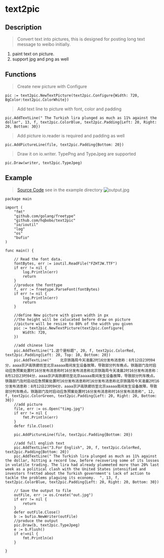 
# text2pic  
  
## Description  
  
>Convert text into pictures, this is designed for posting long text message to weibo initially.  
  
1. paint text on picture.  
2. support jpg and png as well  
  
## Functions  

> Create new picture with Configure
 
`pic := text2pic.NewTextPicture(text2pic.Configure{Width: 720, BgColor:text2pic.ColorWhite})`

> Add text line to picture with font, color and padding 

`pic.AddTextLine(" The Turkish lira plunged as much as 11% against the dollar", 13, f, text2pic.ColorBlue, text2pic.Padding{Left: 20, Right: 20, Bottom: 30})`

> Add picture  io.reader is required and padding as well

`pic.AddPictureLine(file, text2pic.Padding{Bottom: 20})`

> Draw it on io.writer. TypePng and TypeJpeg are supported

`pic.Draw(writer, text2pic.TypeJpeg)`


## Example  
> [Source Code](https://github.com/hqbobo/text2pic/tree/master/example)  see in the example directory
![output.jpg](https://github.com/hqbobo/text2pic/blob/master/example/out.jpg)
```
package main

import (
	"fmt"
	"github.com/golang/freetype"
	"github.com/hqbobo/text2pic"
	"io/ioutil"
	"log"
	"os"
	"bufio"
)

func main() {

	// Read the font data.
	fontBytes, err := ioutil.ReadFile("FZHTJW.TTF")
	if err != nil {
		log.Println(err)
		return
	}
	//produce the fonttype
	f, err := freetype.ParseFont(fontBytes)
	if err != nil {
		log.Println(err)
		return
	}

	//define New picture with given width in px
	//the height will be calucated before draw on picture
	//picture will be resize to 80% of the width you given
	pic := text2pic.NewTextPicture(text2pic.Configure{
		Width: 720,
	})

	//add chinese line
	pic.AddTextLine("1.这个是标题", 20, f, text2pic.ColorRed, text2pic.Padding{Left: 20, Top: 10, Bottom: 20})
	pic.AddTextLine("    北京铁路局今天凌晨2时16分发布消息称：8月12日23时04分，aaaa京沪高铁廊坊至北京aaaaa南间发生设备故障，导致部分列车晚点。铁路部门及时启动应急预案处置时16分发布消息称时16分发布消息称北京铁路局今天凌晨2时16分发布消息称：8月12日23时04分，aaaa京沪高铁廊坊至北京aaaaa南间发生设备故障，导致部分列车晚点。铁路部门及时启动应急预案处置时16分发布消息称时16分发布消息称北京铁路局今天凌晨2时16分发布消息称：8月12日23时04分，aaaa京沪高铁廊坊至北京aaaaa南间发生设备故障，导致部分列车晚点。铁路部门及时启动应急预案处置时16分发布消息称时16分发布消息称", 12, f, text2pic.ColorGreen, text2pic.Padding{Left: 20, Right: 20, Bottom: 30})
	//add picture
	file, err := os.Open("timg.jpg")
	if err != nil {
		fmt.Println(err)
	}
	defer file.Close()
	
	pic.AddPictureLine(file, text2pic.Padding{Bottom: 20})
	
	//add full english text
	pic.AddTextLine("3.For English", 20, f, text2pic.ColorRed, text2pic.Padding{Bottom: 20})
	pic.AddTextLine(" The Turkish lira plunged as much as 11% against the dollar, hitting a record low, before recovering some of its losses in volatile trading. The lira had already plummeted more than 20% last week as a political clash with the United States intensified and investors fretted about the Turkish government's lack of action to tackle the problems plaguing its economy.  ", 13, f, text2pic.ColorBlue, text2pic.Padding{Left: 20, Right: 20, Bottom: 30})

	// Save the output to file
	outFile, err := os.Create("out.jpg")
	if err != nil {
		return
	}
	defer outFile.Close()
	b := bufio.NewWriter(outFile)
	//produce the output
	pic.Draw(b, text2pic.TypeJpeg)
	e := b.Flush()
	if e!=nil {
		fmt.Println(e)
	}

}
```